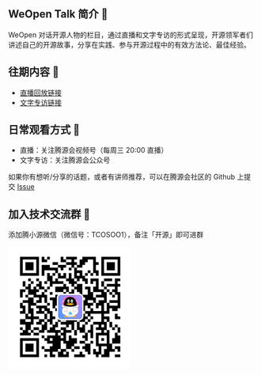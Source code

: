 ## WeOpen Talk 简介 🌟

WeOpen 对话开源人物的栏目，通过直播和文字专访的形式呈现，开源领军者们讲述自己的开源故事，分享在实践、参与开源过程中的有效方法论、最佳经验。

## 往期内容 🔗

- [直播回放链接](https://github.com/weopenprojects/WeOpen-Talk/tree/main/Live-Steaming)
- [文字专访链接](https://github.com/weopenprojects/WeOpen-Talk/tree/main/interview)

## 日常观看方式 🎥

- 直播：关注腾源会视频号（每周三 20:00 直播）
- 文字专访：关注腾源会公众号

如果你有想听/分享的话题，或者有讲师推荐，可以在腾源会社区的 Github 上提交 [Issue](https://github.com/weopenprojects/WeOpen-Talk/issues)

## 加入技术交流群 🍊

添加腾小源微信（微信号：TCOSOO1），备注「开源」即可进群

<img src="./腾小源微信.png" title="腾小源微信" alt="WeOpen Wechat">
